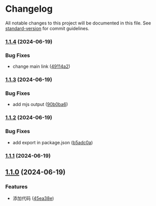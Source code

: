 # Changelog

All notable changes to this project will be documented in this file. See [standard-version](https://github.com/conventional-changelog/standard-version) for commit guidelines.

### [1.1.4](https://github.com/tedming9527/typeof/compare/v1.1.3...v1.1.4) (2024-06-19)


### Bug Fixes

* change main link ([49114a2](https://github.com/tedming9527/typeof/commit/49114a2a08de127744084e8695058e5e4c46441d))

### [1.1.3](https://github.com/tedming9527/typeof/compare/v1.1.2...v1.1.3) (2024-06-19)


### Bug Fixes

* add mjs output ([90b0ba6](https://github.com/tedming9527/typeof/commit/90b0ba6297feaeab835219dcfcd38994448ba08a))

### [1.1.2](https://github.com/tedming9527/typeof/compare/v1.1.1...v1.1.2) (2024-06-19)


### Bug Fixes

* add export in package.json ([b5adc0a](https://github.com/tedming9527/typeof/commit/b5adc0a79a72a15b744602fd48d28e9aafc0582e))

### [1.1.1](https://github.com/tedming9527/typeof/compare/v1.1.0...v1.1.1) (2024-06-19)

## [1.1.0](https://github.com/tedming9527/typeof/compare/v0.1.1...v1.1.0) (2024-06-19)


### Features

* 添加代码 ([45ea38e](https://github.com/tedming9527/typeof/commit/45ea38e848da665570093b5395bbdf8a41b247dc))
